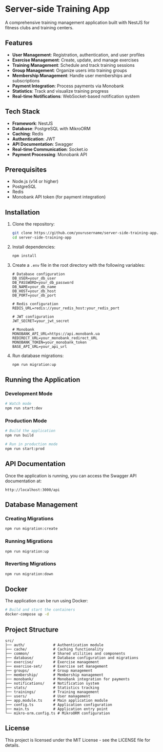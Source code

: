 # Server-side Training App

A comprehensive training management application built with NestJS for fitness clubs and training centers.

## Features

- **User Management**: Registration, authentication, and user profiles
- **Exercise Management**: Create, update, and manage exercises
- **Training Management**: Schedule and track training sessions
- **Group Management**: Organize users into training groups
- **Membership Management**: Handle user memberships and subscriptions
- **Payment Integration**: Process payments via Monobank
- **Statistics**: Track and visualize training progress
- **Real-time Notifications**: WebSocket-based notification system

## Tech Stack

- **Framework**: NestJS
- **Database**: PostgreSQL with MikroORM
- **Caching**: Redis
- **Authentication**: JWT
- **API Documentation**: Swagger
- **Real-time Communication**: Socket.io
- **Payment Processing**: Monobank API

## Prerequisites

- Node.js (v14 or higher)
- PostgreSQL
- Redis
- Monobank API token (for payment integration)

## Installation

1. Clone the repository:
   ```bash
   git clone https://github.com/yourusername/server-side-training-app.git
   cd server-side-training-app
   ```

2. Install dependencies:
   ```bash
   npm install
   ```

3. Create a `.env` file in the root directory with the following variables:
   ```
   # Database configuration
   DB_USER=your_db_user
   DB_PASSWORD=your_db_password
   DB_NAME=your_db_name
   DB_HOST=your_db_host
   DB_PORT=your_db_port

   # Redis configuration
   REDIS_URL=redis://your_redis_host:your_redis_port

   # JWT configuration
   JWT_SECRET=your_jwt_secret

   # Monobank
   MONOBANK_API_URL=https://api.monobank.ua
   REDIRECT_URL=your_monobank_redirect_URL
   MONOBANK_TOKEN=your_monobank_token
   BASE_API_URL=your_api_url
   ```

4. Run database migrations:
   ```bash
   npm run migration:up
   ```

## Running the Application

### Development Mode

```bash
# Watch mode
npm run start:dev
```

### Production Mode

```bash
# Build the application
npm run build

# Run in production mode
npm run start:prod
```

## API Documentation

Once the application is running, you can access the Swagger API documentation at:
```
http://localhost:3000/api
```

## Database Management

### Creating Migrations

```bash
npm run migration:create
```

### Running Migrations

```bash
npm run migration:up
```

### Reverting Migrations

```bash
npm run migration:down
```

## Docker

The application can be run using Docker:

```bash
# Build and start the containers
docker-compose up -d
```

## Project Structure

```
src/
├── auth/             # Authentication module
├── cache/            # Caching functionality
├── common/           # Shared utilities and components
├── database/         # Database configuration and migrations
├── exercise/         # Exercise management
├── exercise-set/     # Exercise set management
├── groups/           # Group management
├── membership/       # Membership management
├── monobank/         # Monobank integration for payments
├── notifications/    # Notification system
├── stats/            # Statistics tracking
├── trainings/        # Training management
├── users/            # User management
├── app.module.ts     # Main application module
├── config.ts         # Application configuration
├── main.ts           # Application entry point
└── mikro-orm.config.ts # MikroORM configuration
```

## License

This project is licensed under the MIT License - see the LICENSE file for details.
